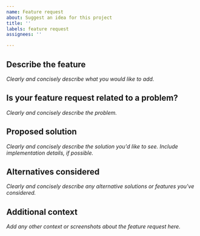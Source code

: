 ```yaml
---
name: Feature request
about: Suggest an idea for this project
title: ''
labels: feature request
assignees: ''

---
```



## Describe the feature
*Clearly and concisely describe what you would like to add.*

## Is your feature request related to a problem? 
*Clearly and concisely describe the problem.*

## Proposed solution
*Clearly and concisely describe the solution you'd like to see. Include implementation details, if possible.*

## Alternatives considered
*Clearly and concisely describe any alternative solutions or features you've considered.*

## Additional context
*Add any other context or screenshots about the feature request here.*
